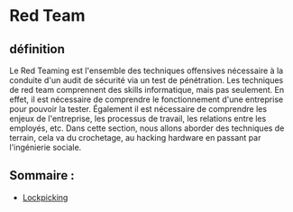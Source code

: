 # Red Team

## définition 

Le Red Teaming est l'ensemble des techniques offensives nécessaire à la conduite d'un audit de sécurité via un test de pénétration.
Les techniques de red team comprennent des skills informatique, mais pas seulement. En effet, il est nécessaire de comprendre le fonctionnement d'une entreprise pour pouvoir la tester. Également il est nécessaire de comprendre les enjeux de l'entreprise, les processus de travail, les relations entre les employés, etc.
Dans cette section, nous allons aborder des techniques de terrain, cela va du crochetage, au hacking hardware en passant par l'ingénierie sociale.

## Sommaire :

- [Lockpicking](LockPicking.md)